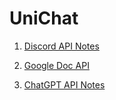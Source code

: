 # UniChat
1. <a href = "https://discord.com/developers/docs/interactions/application-commands">Discord API Notes</a>

2. <a href = "https://developers.google.com/docs/api/reference/rest">Google Doc API</a>

3. <a href = "https://platform.openai.com/docs/introduction">ChatGPT API Notes</a>
